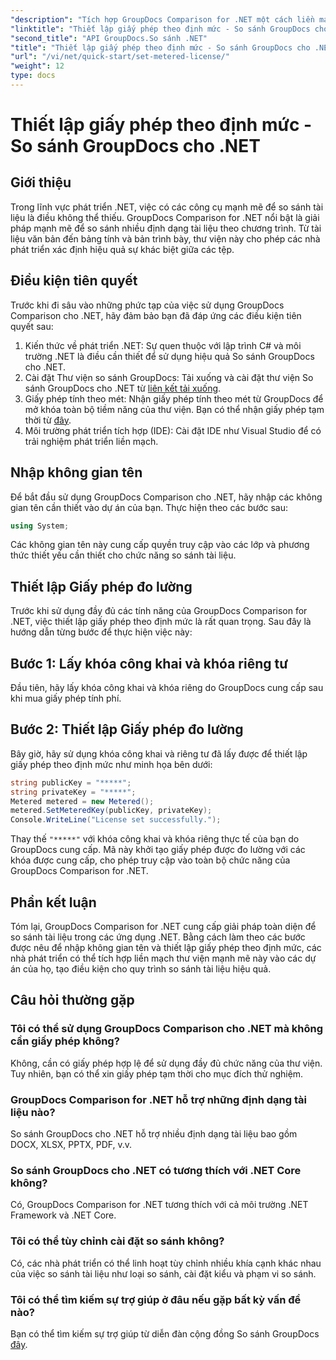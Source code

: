 ```yaml
---
"description": "Tích hợp GroupDocs Comparison for .NET một cách liền mạch vào các dự án .NET của bạn để có quy trình so sánh tài liệu hiệu quả."
"linktitle": "Thiết lập giấy phép theo định mức - So sánh GroupDocs cho .NET"
"second_title": "API GroupDocs.So sánh .NET"
"title": "Thiết lập giấy phép theo định mức - So sánh GroupDocs cho .NET"
"url": "/vi/net/quick-start/set-metered-license/"
"weight": 12
type: docs
---
```

# Thiết lập giấy phép theo định mức - So sánh GroupDocs cho .NET

## Giới thiệu
Trong lĩnh vực phát triển .NET, việc có các công cụ mạnh mẽ để so sánh tài liệu là điều không thể thiếu. GroupDocs Comparison for .NET nổi bật là giải pháp mạnh mẽ để so sánh nhiều định dạng tài liệu theo chương trình. Từ tài liệu văn bản đến bảng tính và bản trình bày, thư viện này cho phép các nhà phát triển xác định hiệu quả sự khác biệt giữa các tệp.
## Điều kiện tiên quyết
Trước khi đi sâu vào những phức tạp của việc sử dụng GroupDocs Comparison cho .NET, hãy đảm bảo bạn đã đáp ứng các điều kiện tiên quyết sau:
1. Kiến thức về phát triển .NET: Sự quen thuộc với lập trình C# và môi trường .NET là điều cần thiết để sử dụng hiệu quả So sánh GroupDocs cho .NET.
2. Cài đặt Thư viện so sánh GroupDocs: Tải xuống và cài đặt thư viện So sánh GroupDocs cho .NET từ [liên kết tải xuống](https://releases.groupdocs.com/comparison/net/).
3. Giấy phép tính theo mét: Nhận giấy phép tính theo mét từ GroupDocs để mở khóa toàn bộ tiềm năng của thư viện. Bạn có thể nhận giấy phép tạm thời từ [đây](https://purchase.groupdocs.com/temporary-license/).
4. Môi trường phát triển tích hợp (IDE): Cài đặt IDE như Visual Studio để có trải nghiệm phát triển liền mạch.

## Nhập không gian tên
Để bắt đầu sử dụng GroupDocs Comparison cho .NET, hãy nhập các không gian tên cần thiết vào dự án của bạn. Thực hiện theo các bước sau:

```csharp
using System;
```
Các không gian tên này cung cấp quyền truy cập vào các lớp và phương thức thiết yếu cần thiết cho chức năng so sánh tài liệu.
## Thiết lập Giấy phép đo lường
Trước khi sử dụng đầy đủ các tính năng của GroupDocs Comparison for .NET, việc thiết lập giấy phép theo định mức là rất quan trọng. Sau đây là hướng dẫn từng bước để thực hiện việc này:
## Bước 1: Lấy khóa công khai và khóa riêng tư
Đầu tiên, hãy lấy khóa công khai và khóa riêng do GroupDocs cung cấp sau khi mua giấy phép tính phí.
## Bước 2: Thiết lập Giấy phép đo lường
Bây giờ, hãy sử dụng khóa công khai và riêng tư đã lấy được để thiết lập giấy phép theo định mức như minh họa bên dưới:
```csharp
string publicKey = "*****";
string privateKey = "*****";
Metered metered = new Metered();
metered.SetMeteredKey(publicKey, privateKey);
Console.WriteLine("License set successfully.");
```
Thay thế `"*****"` với khóa công khai và khóa riêng thực tế của bạn do GroupDocs cung cấp. Mã này khởi tạo giấy phép được đo lường với các khóa được cung cấp, cho phép truy cập vào toàn bộ chức năng của GroupDocs Comparison for .NET.

## Phần kết luận
Tóm lại, GroupDocs Comparison for .NET cung cấp giải pháp toàn diện để so sánh tài liệu trong các ứng dụng .NET. Bằng cách làm theo các bước được nêu để nhập không gian tên và thiết lập giấy phép theo định mức, các nhà phát triển có thể tích hợp liền mạch thư viện mạnh mẽ này vào các dự án của họ, tạo điều kiện cho quy trình so sánh tài liệu hiệu quả.
## Câu hỏi thường gặp
### Tôi có thể sử dụng GroupDocs Comparison cho .NET mà không cần giấy phép không?
Không, cần có giấy phép hợp lệ để sử dụng đầy đủ chức năng của thư viện. Tuy nhiên, bạn có thể xin giấy phép tạm thời cho mục đích thử nghiệm.
### GroupDocs Comparison for .NET hỗ trợ những định dạng tài liệu nào?
So sánh GroupDocs cho .NET hỗ trợ nhiều định dạng tài liệu bao gồm DOCX, XLSX, PPTX, PDF, v.v.
### So sánh GroupDocs cho .NET có tương thích với .NET Core không?
Có, GroupDocs Comparison for .NET tương thích với cả môi trường .NET Framework và .NET Core.
### Tôi có thể tùy chỉnh cài đặt so sánh không?
Có, các nhà phát triển có thể linh hoạt tùy chỉnh nhiều khía cạnh khác nhau của việc so sánh tài liệu như loại so sánh, cài đặt kiểu và phạm vi so sánh.
### Tôi có thể tìm kiếm sự trợ giúp ở đâu nếu gặp bất kỳ vấn đề nào?
Bạn có thể tìm kiếm sự trợ giúp từ diễn đàn cộng đồng So sánh GroupDocs [đây](https://forum.groupdocs.com/c/comparison/12).